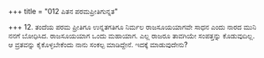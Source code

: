 +++
title = "012 ಪಿತನ ಪರಮಪ್ರೀತಿಗುನ್ನತ"

+++
12. ತಂದೆಯ ಪರಮ ಪ್ರೀತಿಗೂ ಉನ್ನತಗತಿಗೂ ನಿರ್ಮಲ ರಾಜಸೂಯಯಾಗವೇ ಸಾಧನ ಎಂದು ನಾರದ ಮುನಿ ನನಗೆ ಬೋಧಿಸಿದ. ರಾಜಸೂಯಯಾಗ ಒಂದು ಮಹಾಯಾಗ. ಎಲ್ಲ ರಾಜರೂ ತಾವಗಿಯೇ ಸಂಪತ್ತನ್ನು ಕೊಡುವುದಿಲ್ಲ. ಆ ವ್ರತವನ್ನು ಕೈಕೊಳ್ಳಬೇಕೆಂದು ನಾನು ಸಂಕಲ್ಪ ಮಾಡಿದ್ದೇನೆ. ಇದಕ್ಕೆ ಮಾಡುವುದೇನು?